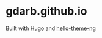# gdarb.github.io
Built with [Hugo](https://gohugo.io) and [hello-theme-ng](https://github.com/rhazdon/hugo-theme-hello-friend-ng)